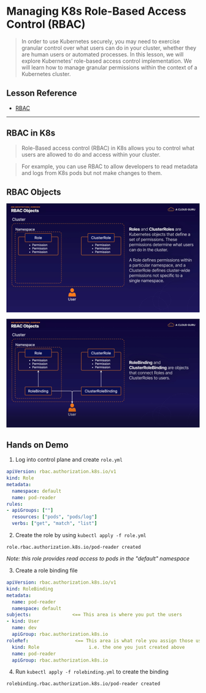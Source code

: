 # Managing K8s Role-Based Access Control (RBAC)

> In order to use Kubernetes securely, you may need to exercise granular control over what users can do in your cluster, whether they are human users or automated processes. In this lesson, we will explore Kubernetes’ role-based access control implementation. We will learn how to manage granular permissions within the context of a Kubernetes cluster.

## Lesson Reference
  - [RBAC](https://kubernetes.io/docs/reference/access-authn-authz/rbac/)

---

## RBAC in K8s

> Role-Based access control (RBAC) in K8s allows you to control what users are allowed to do and access within your cluster.

> For example, you can use RBAC to allow developers to read metadata and logs from K8s pods but not make changes to them.

## RBAC Objects

![alt text](./CKA-diagrams/CKA-roles-vs-clusterRoles.png)

![alt text](./CKA-diagrams/CKA-role-binding.png)

## Hands on Demo

1. Log into control plane and create `role.yml`

  ```YAML
  apiVersion: rbac.authorization.k8s.io/v1
  kind: Role
  metadata:
    namespace: default
    name: pod-reader
  rules:
  - apiGroups: [""]
    resources: ["pods", "pods/log"]
    verbs: ["get", "match", "list"]
  ```

2. Create the role by using `kubectl apply -f role.yml`

  ```
  role.rbac.authorization.k8s.io/pod-reader created
  ```

  *Note: this role provides read access to pods in the "default" namespace*

3. Create a role binding file

  ```YAML
  apiVersion: rbac.authorization.k8s.io/v1
  kind: RoleBinding
  metadata:
    name: pod-reader
    namespace: default
  subjects:               <== This area is where you put the users
  - kind: User
    name: dev
    apiGroup: rbac.authorization.k8s.io
  roleRef:                 <== This area is what role you assign those users
    kind: Role                  i.e. the one you just created above
    name: pod-reader
    apiGroup: rbac.authorization.k8s.io
  ```

4. Run `kubectl apply -f rolebinding.yml` to create the binding

  ```
  rolebinding.rbac.authorization.k8s.io/pod-reader created
  ```
